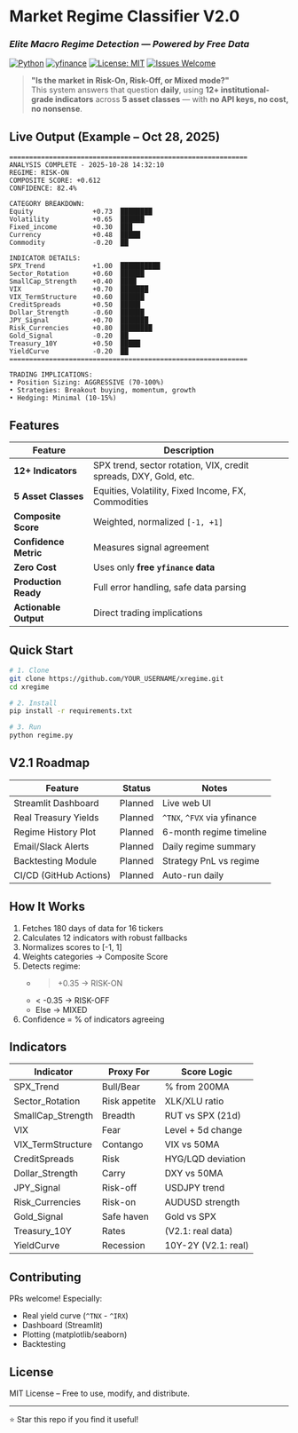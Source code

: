 # Market Regime Classifier V2.0

### *Elite Macro Regime Detection — Powered by Free Data*

[![Python](https://img.shields.io/badge/Python-3.8%2B-blue)](https://www.python.org/)
[![yfinance](https://img.shields.io/badge/Data-yfinance-green)](https://pypi.org/project/yfinance/)
[![License: MIT](https://img.shields.io/badge/License-MIT-yellow.svg)](https://opensource.org/licenses/MIT)
[![Issues Welcome](https://img.shields.io/badge/PRs-welcome-brightgreen.svg)](https://github.com/YOUR_USERNAME/xregime/issues)

> **"Is the market in Risk-On, Risk-Off, or Mixed mode?"**  
> This system answers that question **daily**, using **12+ institutional-grade indicators** across **5 asset classes** — with **no API keys, no cost, no nonsense**.

## Live Output (Example – Oct 28, 2025)

```
============================================================
ANALYSIS COMPLETE - 2025-10-28 14:32:10
REGIME: RISK-ON
COMPOSITE SCORE: +0.612
CONFIDENCE: 82.4%

CATEGORY BREAKDOWN:
Equity               +0.73  ████████
Volatility           +0.65  ██████
Fixed_income         +0.30  ███
Currency             +0.48  █████
Commodity            -0.20  ██

INDICATOR DETAILS:
SPX_Trend            +1.00  ██████████
Sector_Rotation      +0.60  ██████
SmallCap_Strength    +0.40  ████
VIX                  +0.70  ███████
VIX_TermStructure    +0.60  ██████
CreditSpreads        +0.50  █████
Dollar_Strength      -0.60  ██████
JPY_Signal           +0.70  ███████
Risk_Currencies      +0.80  ████████
Gold_Signal          -0.20  ██
Treasury_10Y         +0.50  █████
YieldCurve           -0.20  ██
============================================================

TRADING IMPLICATIONS:
• Position Sizing: AGGRESSIVE (70-100%)
• Strategies: Breakout buying, momentum, growth
• Hedging: Minimal (10-15%)
```

## Features

| Feature | Description |
|---------|-------------|
| **12+ Indicators** | SPX trend, sector rotation, VIX, credit spreads, DXY, Gold, etc. |
| **5 Asset Classes** | Equities, Volatility, Fixed Income, FX, Commodities |
| **Composite Score** | Weighted, normalized `[-1, +1]` |
| **Confidence Metric** | Measures signal agreement |
| **Zero Cost** | Uses only **free `yfinance` data** |
| **Production Ready** | Full error handling, safe data parsing |
| **Actionable Output** | Direct trading implications |

## Quick Start

```bash
# 1. Clone
git clone https://github.com/YOUR_USERNAME/xregime.git
cd xregime

# 2. Install
pip install -r requirements.txt

# 3. Run
python regime.py
```

## V2.1 Roadmap

| Feature | Status | Notes |
|---------|--------|-------|
| Streamlit Dashboard | Planned | Live web UI |
| Real Treasury Yields | Planned | `^TNX`, `^FVX` via yfinance |
| Regime History Plot | Planned | 6-month regime timeline |
| Email/Slack Alerts | Planned | Daily regime summary |
| Backtesting Module | Planned | Strategy PnL vs regime |
| CI/CD (GitHub Actions) | Planned | Auto-run daily |

## How It Works

1. Fetches 180 days of data for 16 tickers
2. Calculates 12 indicators with robust fallbacks
3. Normalizes scores to [-1, 1]
4. Weights categories → Composite Score
5. Detects regime:
   - > +0.35 → RISK-ON
   - < -0.35 → RISK-OFF
   - Else → MIXED
6. Confidence = % of indicators agreeing

## Indicators

| Indicator | Proxy For | Score Logic |
|-----------|-----------|-------------|
| SPX_Trend | Bull/Bear | % from 200MA |
| Sector_Rotation | Risk appetite | XLK/XLU ratio |
| SmallCap_Strength | Breadth | RUT vs SPX (21d) |
| VIX | Fear | Level + 5d change |
| VIX_TermStructure | Contango | VIX vs 50MA |
| CreditSpreads | Risk | HYG/LQD deviation |
| Dollar_Strength | Carry | DXY vs 50MA |
| JPY_Signal | Risk-off | USDJPY trend |
| Risk_Currencies | Risk-on | AUDUSD strength |
| Gold_Signal | Safe haven | Gold vs SPX |
| Treasury_10Y | Rates | (V2.1: real data) |
| YieldCurve | Recession | 10Y-2Y (V2.1: real) |

## Contributing

PRs welcome! Especially:
- Real yield curve (`^TNX` - `^IRX`)
- Dashboard (Streamlit)
- Plotting (matplotlib/seaborn)
- Backtesting

## License

MIT License – Free to use, modify, and distribute.

---

⭐ Star this repo if you find it useful!